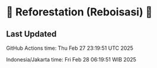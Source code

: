 
# 🌳 Reforestation (Reboisasi) 🌲

## Last Updated

GitHub Actions time: Thu Feb 27 23:19:51 UTC 2025

Indonesia/Jakarta time: Fri Feb 28 06:19:51 WIB 2025
